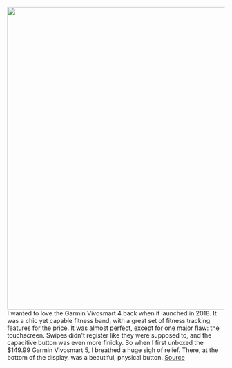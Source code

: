 <img src='https://cdn.vox-cdn.com/thumbor/KzOOggEZV6cM_jw-e0ABrhLVYak=/0x0:2040x1360/1200x675/filters:focal(918x790:1244x1116)/cdn.vox-cdn.com/uploads/chorus_image/image/70831189/vsong_220426_5173_0013.0.jpg' width='700px' /><br/>
I wanted to love the Garmin Vivosmart 4 back when it launched in 2018. It was a chic yet capable fitness band, with a great set of fitness tracking features for the price. It was almost perfect, except for one major flaw: the touchscreen. Swipes didn't register like they were supposed to, and the capacitive button was even more finicky. So when I first unboxed the $149.99 Garmin Vivosmart 5, I breathed a huge sigh of relief. There, at the bottom of the display, was a beautiful, physical button.
<a href='https://www.theverge.com/23055864/garmin-vivosmart-5-review-fitness-tracker-wearable'> Source <a/>